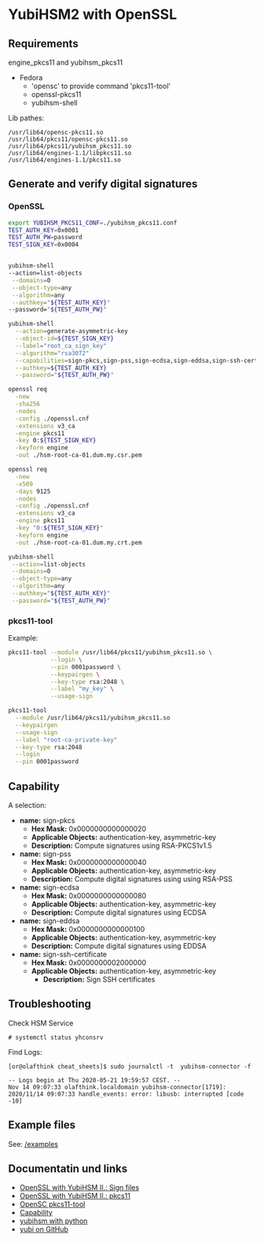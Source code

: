 YubiHSM2 with OpenSSL
=====================

Requirements
------------

engine_pkcs11 and yubihsm_pkcs11

* Fedora
  * 'opensc' to provide command 'pkcs11-tool'
  * openssl-pkcs11
  * yubihsm-shell

Lib pathes:


```
/usr/lib64/opensc-pkcs11.so
/usr/lib64/pkcs11/opensc-pkcs11.so
/usr/lib64/pkcs11/yubihsm_pkcs11.so
/usr/lib64/engines-1.1/libpkcs11.so
/usr/lib64/engines-1.1/pkcs11.so
```


Generate and verify digital signatures
--------------------------------------

### OpenSSL ###

```bash
export YUBIHSM_PKCS11_CONF=./yubihsm_pkcs11.conf
TEST_AUTH_KEY=0x0001
TEST_AUTH_PW=password
TEST_SIGN_KEY=0x0004


yubihsm-shell                                                                 \
--action=list-objects                                                         \
 --domains=0                                                                  \
 --object-type=any                                                            \
 --algorithm=any                                                              \
 --authkey="${TEST_AUTH_KEY}"                                                 \
--password="${TEST_AUTH_PW}"                                                  \

yubihsm-shell                                                                 \
  --action=generate-asymmetric-key                                            \
  --object-id=${TEST_SIGN_KEY}                                                \
  --label="root_ca_sign_key"                                                  \
  --algorithm="rsa3072"                                                       \
  --capabilities=sign-pkcs,sign-pss,sign-ecdsa,sign-eddsa,sign-ssh-certificate \
  --authkey=${TEST_AUTH_KEY}                                                  \
  --password="${TEST_AUTH_PW}"

openssl req                                                                   \
  -new                                                                        \
  -sha256                                                                     \
  -nodes                                                                      \
  -config ./openssl.cnf                                                       \
  -extensions v3_ca                                                           \
  -engine pkcs11                                                              \
  -key 0:${TEST_SIGN_KEY}                                                     \
  -keyform engine                                                             \
  -out ./hsm-root-ca-01.dum.my.csr.pem                                        \

openssl req                                                                   \
  -new                                                                        \
  -x509                                                                       \
  -days 9125                                                                  \
  -nodes                                                                      \
  -config ./openssl.cnf                                                       \
  -extensions v3_ca                                                           \
  -engine pkcs11                                                              \
  -key "0:${TEST_SIGN_KEY}"                                                   \
  -keyform engine                                                             \
  -out ./hsm-root-ca-01.dum.my.crt.pem                                        \

yubihsm-shell                                                                 \
 --action=list-objects                                                        \
 --domains=0                                                                  \
 --object-type=any                                                            \
 --algorithm=any                                                              \
 --authkey="${TEST_AUTH_KEY}"                                                 \
 --password="${TEST_AUTH_PW}"
```


### pkcs11-tool ###


Example:

```bash
pkcs11-tool --module /usr/lib64/pkcs11/yubihsm_pkcs11.so \
            --login \
            --pin 0001password \
            --keypairgen \
            --key-type rsa:2048 \
            --label "my_key" \
            --usage-sign
```

```bash
pkcs11-tool                                                                   \
  --module /usr/lib64/pkcs11/yubihsm_pkcs11.so                                \
  --keypairgen                                                                \
  --usage-sign                                                                \
  --label "root-ca-private-key"                                               \
  --key-type rsa:2048                                                         \
  --login                                                                     \
  --pin 0001password
```


Capability
----------

A selection:

- **name:** sign-pkcs
  - **Hex Mask:** 0x0000000000000020
  - **Applicable Objects:** authentication-key, asymmetric-key
  - **Description:** Compute signatures using RSA-PKCS1v1.5
- **name:** sign-pss
  - **Hex Mask:** 0x0000000000000040
  - **Applicable Objects:** authentication-key, asymmetric-key
  - **Description:** Compute digital signatures using using RSA-PSS
- **name:** sign-ecdsa
  - **Hex Mask:** 0x0000000000000080
  - **Applicable Objects:** authentication-key, asymmetric-key
  - **Description:** Compute digital signatures using ECDSA
- **name:** sign-eddsa
	- **Hex Mask:** 0x0000000000000100
	- **Applicable Objects:** authentication-key, asymmetric-key
	- **Description:** Compute digital signatures using EDDSA
- **name:** sign-ssh-certificate
	- **Hex Mask:** 0x0000000002000000
  - **Applicable Objects:** authentication-key, asymmetric-key
	- **Description:** Sign SSH certificates


Troubleshooting
---------------

Check HSM Service

```
# systemctl status yhconsrv
```

Find Logs:

```
[or@olafthink cheat_sheets]$ sudo journalctl -t  yubihsm-connector -f

-- Logs begin at Thu 2020-05-21 19:59:57 CEST. --
Nov 14 09:07:33 olafthink.localdomain yubihsm-connector[1719]: 2020/11/14 09:07:33 handle_events: error: libusb: interrupted [code -10]

```


Example files
-------------

See: [/examples](/examples)


Documentatin und links
----------------------

* [OpenSSL with YubiHSM II.: Sign files](https://developers.yubico.com/YubiHSM2/Usage_Guides/OpenSSL_with_libp11.html)
* [OpenSSL with YubiHSM II.: pkcs11](https://developers.yubico.com/YubiHSM2/Usage_Guides/OpenSSL_with_pkcs11_engine.html)
* [OpenSC pkcs11-tool](https://developers.yubico.com/YubiHSM2/Usage_Guides/Using_OpenSC_pkcs11-tool.html)
* [Capability](https://developers.yubico.com/YubiHSM2/Concepts/Capability.html)
* [yubihsm with python](https://github.com/YubicoLabs/python-pkcs11tester/blob/master/pkcs11tester.py)
* [yubi on GitHub](https://github.com/Yubico)